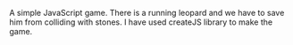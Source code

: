 A simple JavaScript game. There is a running leopard and we have to save him from colliding with stones. I have used createJS library to make the game. 